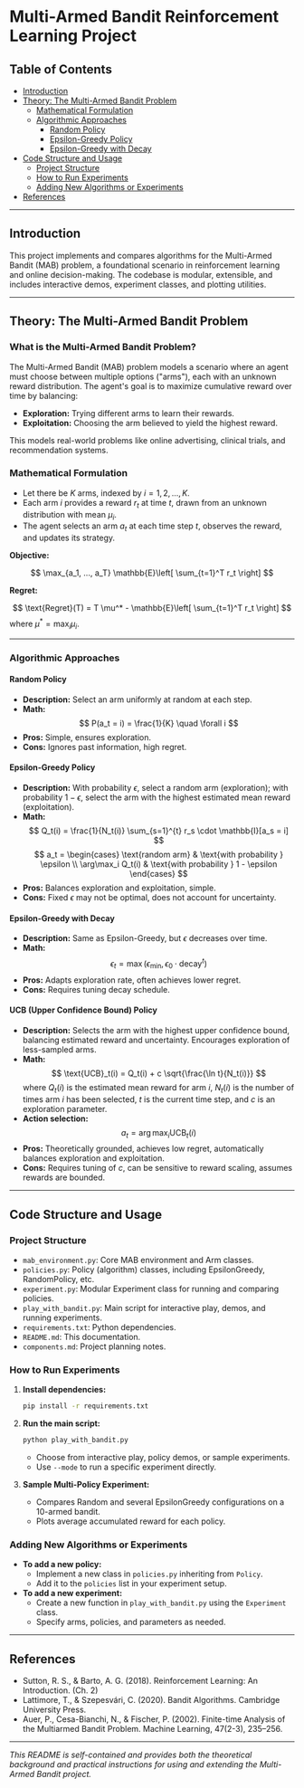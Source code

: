 # Multi-Armed Bandit Reinforcement Learning Project

## Table of Contents
- [Introduction](#introduction)
- [Theory: The Multi-Armed Bandit Problem](#theory-the-multi-armed-bandit-problem)
  - [Mathematical Formulation](#mathematical-formulation)
  - [Algorithmic Approaches](#algorithmic-approaches)
    - [Random Policy](#random-policy)
    - [Epsilon-Greedy Policy](#epsilon-greedy-policy)
    - [Epsilon-Greedy with Decay](#epsilon-greedy-with-decay)
- [Code Structure and Usage](#code-structure-and-usage)
  - [Project Structure](#project-structure)
  - [How to Run Experiments](#how-to-run-experiments)
  - [Adding New Algorithms or Experiments](#adding-new-algorithms-or-experiments)
- [References](#references)

---

## Introduction

This project implements and compares algorithms for the Multi-Armed Bandit (MAB) problem, a foundational scenario in reinforcement learning and online decision-making. The codebase is modular, extensible, and includes interactive demos, experiment classes, and plotting utilities.

---

## Theory: The Multi-Armed Bandit Problem

### What is the Multi-Armed Bandit Problem?

The Multi-Armed Bandit (MAB) problem models a scenario where an agent must choose between multiple options ("arms"), each with an unknown reward distribution. The agent's goal is to maximize cumulative reward over time by balancing:
- **Exploration:** Trying different arms to learn their rewards.
- **Exploitation:** Choosing the arm believed to yield the highest reward.

This models real-world problems like online advertising, clinical trials, and recommendation systems.

### Mathematical Formulation

- Let there be $K$ arms, indexed by $i = 1, 2, ..., K$.
- Each arm $i$ provides a reward $r_t$ at time $t$, drawn from an unknown distribution with mean $\mu_i$.
- The agent selects an arm $a_t$ at each time step $t$, observes the reward, and updates its strategy.

**Objective:**

$$
\max_{a_1, ..., a_T} \mathbb{E}\left[ \sum_{t=1}^T r_t \right]
$$

**Regret:**

$$
\text{Regret}(T) = T \mu^* - \mathbb{E}\left[ \sum_{t=1}^T r_t \right]
$$
where $\mu^* = \max_i \mu_i$.

---

### Algorithmic Approaches

#### Random Policy
- **Description:** Select an arm uniformly at random at each step.
- **Math:**
  $$
  P(a_t = i) = \frac{1}{K} \quad \forall i
  $$
- **Pros:** Simple, ensures exploration.
- **Cons:** Ignores past information, high regret.

#### Epsilon-Greedy Policy
- **Description:** With probability $\epsilon$, select a random arm (exploration); with probability $1-\epsilon$, select the arm with the highest estimated mean reward (exploitation).
- **Math:**
  $$
  Q_t(i) = \frac{1}{N_t(i)} \sum_{s=1}^{t} r_s \cdot \mathbb{I}[a_s = i]
  $$
  $$
  a_t = \begin{cases}
  \text{random arm} & \text{with probability } \epsilon \\
  \arg\max_i Q_t(i) & \text{with probability } 1 - \epsilon
  \end{cases}
  $$
- **Pros:** Balances exploration and exploitation, simple.
- **Cons:** Fixed $\epsilon$ may not be optimal, does not account for uncertainty.

#### Epsilon-Greedy with Decay
- **Description:** Same as Epsilon-Greedy, but $\epsilon$ decreases over time.
- **Math:**
  $$
  \epsilon_t = \max(\epsilon_{\text{min}}, \epsilon_0 \cdot \text{decay}^t)
  $$
- **Pros:** Adapts exploration rate, often achieves lower regret.
- **Cons:** Requires tuning decay schedule.

#### UCB (Upper Confidence Bound) Policy
- **Description:** Selects the arm with the highest upper confidence bound, balancing estimated reward and uncertainty. Encourages exploration of less-sampled arms.
- **Math:**
  $$
  \text{UCB}_t(i) = Q_t(i) + c \sqrt{\frac{\ln t}{N_t(i)}}
  $$
  where $Q_t(i)$ is the estimated mean reward for arm $i$, $N_t(i)$ is the number of times arm $i$ has been selected, $t$ is the current time step, and $c$ is an exploration parameter.
- **Action selection:**
  $$
  a_t = \arg\max_i \text{UCB}_t(i)
  $$
- **Pros:** Theoretically grounded, achieves low regret, automatically balances exploration and exploitation.
- **Cons:** Requires tuning of $c$, can be sensitive to reward scaling, assumes rewards are bounded.


---

## Code Structure and Usage

### Project Structure

- `mab_environment.py`: Core MAB environment and Arm classes.
- `policies.py`: Policy (algorithm) classes, including EpsilonGreedy, RandomPolicy, etc.
- `experiment.py`: Modular Experiment class for running and comparing policies.
- `play_with_bandit.py`: Main script for interactive play, demos, and running experiments.
- `requirements.txt`: Python dependencies.
- `README.md`: This documentation.
- `components.md`: Project planning notes.

### How to Run Experiments

1. **Install dependencies:**
   ```bash
   pip install -r requirements.txt
   ```
2. **Run the main script:**
   ```bash
   python play_with_bandit.py
   ```
   - Choose from interactive play, policy demos, or sample experiments.
   - Use `--mode` to run a specific experiment directly.

3. **Sample Multi-Policy Experiment:**
   - Compares Random and several EpsilonGreedy configurations on a 10-armed bandit.
   - Plots average accumulated reward for each policy.

### Adding New Algorithms or Experiments

- **To add a new policy:**
  - Implement a new class in `policies.py` inheriting from `Policy`.
  - Add it to the `policies` list in your experiment setup.
- **To add a new experiment:**
  - Create a new function in `play_with_bandit.py` using the `Experiment` class.
  - Specify arms, policies, and parameters as needed.

---

## References

- Sutton, R. S., & Barto, A. G. (2018). Reinforcement Learning: An Introduction. (Ch. 2)
- Lattimore, T., & Szepesvári, C. (2020). Bandit Algorithms. Cambridge University Press.
- Auer, P., Cesa-Bianchi, N., & Fischer, P. (2002). Finite-time Analysis of the Multiarmed Bandit Problem. Machine Learning, 47(2-3), 235–256.

---

*This README is self-contained and provides both the theoretical background and practical instructions for using and extending the Multi-Armed Bandit project.* 

